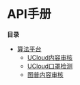 

#  API手册


**目录**

* [算法平台](uai-alg-platform/api/alg-platform/overview)
    * [UCloud内容审核](/uai-alg-platform/api/alg-platform/ucloud-censor)
    * [UCloud口罩检测](/uai-alg-platform/api/alg-platform/ucloud-mask)
    * [图普内容审核](/uai-alg-platform/api/alg-platform/tupu-censor)